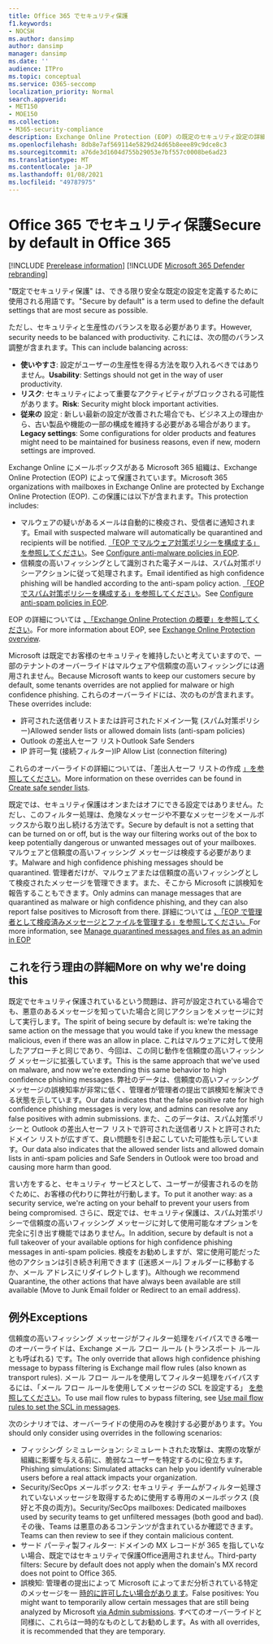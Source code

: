 ```yaml
---
title: Office 365 でセキュリティ保護
f1.keywords:
- NOCSH
ms.author: dansimp
author: dansimp
manager: dansimp
ms.date: ''
audience: ITPro
ms.topic: conceptual
ms.service: O365-seccomp
localization_priority: Normal
search.appverid:
- MET150
- MOE150
ms.collection:
- M365-security-compliance
description: Exchange Online Protection (EOP) の既定のセキュリティ設定の詳細
ms.openlocfilehash: 8db8e7af569114e5829d24d65b8eee89c9dce8c3
ms.sourcegitcommit: a76de3d1604d755b29053e7bf557c0008be6ad23
ms.translationtype: MT
ms.contentlocale: ja-JP
ms.lasthandoff: 01/08/2021
ms.locfileid: "49787975"
---
```

# <a name="secure-by-default-in-office-365"></a><span data-ttu-id="0c48a-103">Office 365 でセキュリティ保護</span><span class="sxs-lookup"><span data-stu-id="0c48a-103">Secure by default in Office 365</span></span>

[!INCLUDE [Prerelease information](../includes/prerelease.md)]
[!INCLUDE [Microsoft 365 Defender rebranding](../includes/microsoft-defender-for-office.md)]

<span data-ttu-id="0c48a-104">"既定でセキュリティ保護" は、できる限り安全な既定の設定を定義するために使用される用語です。</span><span class="sxs-lookup"><span data-stu-id="0c48a-104">"Secure by default" is a term used to define the default settings that are most secure as possible.</span></span>

<span data-ttu-id="0c48a-105">ただし、セキュリティと生産性のバランスを取る必要があります。</span><span class="sxs-lookup"><span data-stu-id="0c48a-105">However, security needs to be balanced with productivity.</span></span> <span data-ttu-id="0c48a-106">これには、次の間のバランス調整が含まれます。</span><span class="sxs-lookup"><span data-stu-id="0c48a-106">This can include balancing across:</span></span>

- <span data-ttu-id="0c48a-107">**使いやすさ**: 設定がユーザーの生産性を得る方法を取り入れるべきではありません。</span><span class="sxs-lookup"><span data-stu-id="0c48a-107">**Usability**: Settings should not get in the way of user productivity.</span></span>
- <span data-ttu-id="0c48a-108">**リスク**: セキュリティによって重要なアクティビティがブロックされる可能性があります。</span><span class="sxs-lookup"><span data-stu-id="0c48a-108">**Risk**: Security might block important activities.</span></span>
- <span data-ttu-id="0c48a-109">**従来の** 設定 : 新しい最新の設定が改善された場合でも、ビジネス上の理由から、古い製品や機能の一部の構成を維持する必要がある場合があります。</span><span class="sxs-lookup"><span data-stu-id="0c48a-109">**Legacy settings**: Some configurations for older products and features might need to be maintained for business reasons, even if new, modern settings are improved.</span></span>

<span data-ttu-id="0c48a-110">Exchange Online にメールボックスがある Microsoft 365 組織は、Exchange Online Protection (EOP) によって保護されています。</span><span class="sxs-lookup"><span data-stu-id="0c48a-110">Microsoft 365 organizations with mailboxes in Exchange Online are protected by Exchange Online Protection (EOP).</span></span> <span data-ttu-id="0c48a-111">この保護には以下が含まれます。</span><span class="sxs-lookup"><span data-stu-id="0c48a-111">This protection includes:</span></span>

- <span data-ttu-id="0c48a-112">マルウェアの疑いがあるメールは自動的に検疫され、受信者に通知されます。</span><span class="sxs-lookup"><span data-stu-id="0c48a-112">Email with suspected malware will automatically be quarantined and recipients will be notified.</span></span> <span data-ttu-id="0c48a-113">[「EOP でマルウェア対策ポリシーを構成する」を参照してください](configure-anti-malware-policies.md)。</span><span class="sxs-lookup"><span data-stu-id="0c48a-113">See [Configure anti-malware policies in EOP](configure-anti-malware-policies.md).</span></span>
- <span data-ttu-id="0c48a-114">信頼度の高いフィッシングとして識別された電子メールは、スパム対策ポリシーアクションに従って処理されます。</span><span class="sxs-lookup"><span data-stu-id="0c48a-114">Email identified as high confidence phishing will be handled according to the anti-spam policy action.</span></span> <span data-ttu-id="0c48a-115">[「EOP でスパム対策ポリシーを構成する」を参照してください](configure-your-spam-filter-policies.md)。</span><span class="sxs-lookup"><span data-stu-id="0c48a-115">See [Configure anti-spam policies in EOP](configure-your-spam-filter-policies.md).</span></span>

<span data-ttu-id="0c48a-116">EOP の詳細については [、「Exchange Online Protection の概要」を参照してください](exchange-online-protection-overview.md)。</span><span class="sxs-lookup"><span data-stu-id="0c48a-116">For more information about EOP, see [Exchange Online Protection overview](exchange-online-protection-overview.md).</span></span>

<span data-ttu-id="0c48a-117">Microsoft は既定でお客様のセキュリティを維持したいと考えていますので、一部のテナントのオーバーライドはマルウェアや信頼度の高いフィッシングには適用されません。</span><span class="sxs-lookup"><span data-stu-id="0c48a-117">Because Microsoft wants to keep our customers secure by default, some tenants overrides are not applied for malware or high confidence phishing.</span></span> <span data-ttu-id="0c48a-118">これらのオーバーライドには、次のものが含まれます。</span><span class="sxs-lookup"><span data-stu-id="0c48a-118">These overrides include:</span></span>

- <span data-ttu-id="0c48a-119">許可された送信者リストまたは許可されたドメイン一覧 (スパム対策ポリシー)</span><span class="sxs-lookup"><span data-stu-id="0c48a-119">Allowed sender lists or allowed domain lists (anti-spam policies)</span></span>
- <span data-ttu-id="0c48a-120">Outlook の差出人セーフ リスト</span><span class="sxs-lookup"><span data-stu-id="0c48a-120">Outlook Safe Senders</span></span>
- <span data-ttu-id="0c48a-121">IP 許可一覧 (接続フィルター)</span><span class="sxs-lookup"><span data-stu-id="0c48a-121">IP Allow List (connection filtering)</span></span>

<span data-ttu-id="0c48a-122">これらのオーバーライドの詳細については、「差出人セーフ リストの作成 [」を参照してください](create-safe-sender-lists-in-office-365.md)。</span><span class="sxs-lookup"><span data-stu-id="0c48a-122">More information on these overrides can be found in [Create safe sender lists](create-safe-sender-lists-in-office-365.md).</span></span>

<span data-ttu-id="0c48a-123">既定では、セキュリティ保護はオンまたはオフにできる設定ではありません。ただし、このフィルター処理は、危険なメッセージや不要なメッセージをメールボックスから取り出し続ける方法です。</span><span class="sxs-lookup"><span data-stu-id="0c48a-123">Secure by default is not a setting that can be turned on or off, but is the way our filtering works out of the box to keep potentially dangerous or unwanted messages out of your mailboxes.</span></span> <span data-ttu-id="0c48a-124">マルウェアと信頼度の高いフィッシング メッセージは検疫する必要があります。</span><span class="sxs-lookup"><span data-stu-id="0c48a-124">Malware and high confidence phishing messages should be quarantined.</span></span> <span data-ttu-id="0c48a-125">管理者だけが、マルウェアまたは信頼度の高いフィッシングとして検疫されたメッセージを管理できます。また、そこから Microsoft に誤検知を報告することもできます。</span><span class="sxs-lookup"><span data-stu-id="0c48a-125">Only admins can manage messages that are quarantined as malware or high confidence phishing, and they can also report false positives to Microsoft from there.</span></span> <span data-ttu-id="0c48a-126">詳細については [、「EOP で管理者として検疫済みメッセージとファイルを管理する」を参照してください。](manage-quarantined-messages-and-files.md)</span><span class="sxs-lookup"><span data-stu-id="0c48a-126">For more information, see [Manage quarantined messages and files as an admin in EOP](manage-quarantined-messages-and-files.md)</span></span>

## <a name="more-on-why-were-doing-this"></a><span data-ttu-id="0c48a-127">これを行う理由の詳細</span><span class="sxs-lookup"><span data-stu-id="0c48a-127">More on why we're doing this</span></span>

<span data-ttu-id="0c48a-128">既定でセキュリティ保護されているという問題は、許可が設定されている場合でも、悪意のあるメッセージを知っていた場合と同じアクションをメッセージに対して実行します。</span><span class="sxs-lookup"><span data-stu-id="0c48a-128">The spirit of being secure by default is: we're taking the same action on the message that you would take if you knew the message malicious, even if there was an allow in place.</span></span> <span data-ttu-id="0c48a-129">これはマルウェアに対して使用したアプローチと同じであり、今回は、この同じ動作を信頼度の高いフィッシング メッセージに拡張しています。</span><span class="sxs-lookup"><span data-stu-id="0c48a-129">This is the same approach that we've used on malware, and now we're extending this same behavior to high confidence phishing messages.</span></span> <span data-ttu-id="0c48a-130">弊社のデータは、信頼度の高いフィッシング メッセージの誤検知率が非常に低く、管理者が管理者の提出で誤検知を解決できる状態を示しています。</span><span class="sxs-lookup"><span data-stu-id="0c48a-130">Our data indicates that the false positive rate for high confidence phishing messages is very low, and admins can resolve any false positives with admin submissions.</span></span> <span data-ttu-id="0c48a-131">また、このデータは、スパム対策ポリシーと Outlook の差出人セーフ リストで許可された送信者リストと許可されたドメイン リストが広すぎて、良い問題を引き起こしていた可能性も示しています。</span><span class="sxs-lookup"><span data-stu-id="0c48a-131">Our data also indicates that the allowed sender lists and allowed domain lists in anti-spam policies and Safe Senders in Outlook were too broad and causing more harm than good.</span></span>

<span data-ttu-id="0c48a-132">言い方をすると、セキュリティ サービスとして、ユーザーが侵害されるのを防ぐために、お客様の代わりに弊社が行動します。</span><span class="sxs-lookup"><span data-stu-id="0c48a-132">To put it another way: as a security service, we're acting on your behalf to prevent your users from being compromised.</span></span> <span data-ttu-id="0c48a-133">さらに、既定では、セキュリティ保護は、スパム対策ポリシーで信頼度の高いフィッシング メッセージに対して使用可能なオプションを完全に引き出す機能ではありません。</span><span class="sxs-lookup"><span data-stu-id="0c48a-133">In addition, secure by default is not a full takeover of your available options for high confidence phishing messages in anti-spam policies.</span></span> <span data-ttu-id="0c48a-134">検疫をお勧めしますが、常に使用可能だった他のアクションは引き続き利用できます ([迷惑メール] フォルダーに移動するか、メール アドレスにリダイレクトします)。</span><span class="sxs-lookup"><span data-stu-id="0c48a-134">Although we recommend Quarantine, the other actions that have always been available are still available (Move to Junk Email folder or Redirect to an email address).</span></span>

## <a name="exceptions"></a><span data-ttu-id="0c48a-135">例外</span><span class="sxs-lookup"><span data-stu-id="0c48a-135">Exceptions</span></span>

<span data-ttu-id="0c48a-136">信頼度の高いフィッシング メッセージがフィルター処理をバイパスできる唯一のオーバーライドは、Exchange メール フロー ルール (トランスポート ルールとも呼ばれる) です。</span><span class="sxs-lookup"><span data-stu-id="0c48a-136">The only override that allows high confidence phishing message to bypass filtering is Exchange mail flow rules (also known as transport rules).</span></span> <span data-ttu-id="0c48a-137">メール フロー ルールを使用してフィルター処理をバイパスするには、「メール フロー ルールを使用してメッセージの SCL を設定する」 [を参照してください](use-mail-flow-rules-to-set-the-spam-confidence-level-scl-in-messages.md)。</span><span class="sxs-lookup"><span data-stu-id="0c48a-137">To use mail flow rules to bypass filtering, see [Use mail flow rules to set the SCL in messages](use-mail-flow-rules-to-set-the-spam-confidence-level-scl-in-messages.md).</span></span>

<span data-ttu-id="0c48a-138">次のシナリオでは、オーバーライドの使用のみを検討する必要があります。</span><span class="sxs-lookup"><span data-stu-id="0c48a-138">You should only consider using overrides in the following scenarios:</span></span>

- <span data-ttu-id="0c48a-139">フィッシング シミュレーション: シミュレートされた攻撃は、実際の攻撃が組織に影響を与える前に、脆弱なユーザーを特定するのに役立ちます。</span><span class="sxs-lookup"><span data-stu-id="0c48a-139">Phishing simulations: Simulated attacks can help you identify vulnerable users before a real attack impacts your organization.</span></span>
- <span data-ttu-id="0c48a-140">Security/SecOps メールボックス: セキュリティ チームがフィルター処理されていないメッセージを取得するために使用する専用のメールボックス (良好と不良の両方)。</span><span class="sxs-lookup"><span data-stu-id="0c48a-140">Security/SecOps mailboxes: Dedicated mailboxes used by security teams to get unfiltered messages (both good and bad).</span></span> <span data-ttu-id="0c48a-141">その後、Teams は悪意のあるコンテンツが含まれているか確認できます。</span><span class="sxs-lookup"><span data-stu-id="0c48a-141">Teams can then review to see if they contain malicious content.</span></span>
- <span data-ttu-id="0c48a-142">サード パーティ製フィルター: ドメインの MX レコードが 365 を指していない場合、既定ではセキュリティで保護Office適用されません。</span><span class="sxs-lookup"><span data-stu-id="0c48a-142">Third-party filters: Secure by default does not apply when the domain's MX record does not point to Office 365.</span></span>
- <span data-ttu-id="0c48a-143">誤検知: 管理者の提出によって Microsoft によってまだ分析されている特定のメッセージを一 [時的に許可したい場合があります](admin-submission.md)。</span><span class="sxs-lookup"><span data-stu-id="0c48a-143">False positives: You might want to temporarily allow certain messages that are still being analyzed by Microsoft [via Admin submissions](admin-submission.md).</span></span> <span data-ttu-id="0c48a-144">すべてのオーバーライドと同様に、これらは一時的なものとしてお勧めします。</span><span class="sxs-lookup"><span data-stu-id="0c48a-144">As with all overrides, it is recommended that they are temporary.</span></span>
